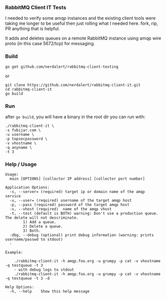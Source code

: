 ### RabbitMQ Client IT Tests

I needed to verify some amqp instances and the existing client tools were taking me longer to be useful then just rolling what I needed here. fork, rip, PR anything that is helpful.

It  adds and deletes queues on a remote RabbitMQ instance using amqp wire proto (in this case 5672/tcp) for messaging.

### Build

    go get github.com/nerdalert/rabbitmq-client-testing

or

    git clone https://github.com/nerdalert/rabbitmq-client-it.git
    cd rabbitmq-client-it
    go build 

### Run

after `go build`, you will have a binary in the root dir you can run with:

    ./rabbitmq-client-it \
    -s fubijar.com \
    -u username \
    -p topsecpassword \
    -v vhostname \
    -q anyname \
    -t 3

### Help / Usage

    Usage:
      main [OPTIONS] [collector IP address] [collector port number]
    
    Application Options:
      -s, --server= (required) target ip or domain name of the amqp service
      -u, --user= (required) username of the target amqp host
      -p, --pass (required) password of the target amqp host
      -v, --vhost (required)  name of the amqp vhost
      -t, --test (default is BOTH) warning: Don't use a production queue. The delete will not descriminate.
            1) Add a queue.
            2) Delete a queue.
            3) Both.
      -dbg, --debug (optional) print debug information (warning: prints username/passwd to stdout)
      -
    
    Example:
    
        ./rabbitmq-client-it -h amqp.foo.org -u grumpy -p cat -v vhostname -q testqueue -t 3
        - with debug logs to stdout
        ./rabbitmq-client-it -h amqp.foo.org -u grumpy -p cat -v vhostname -q testqueue -t 3 -d
    
    Help Options:
      -h, --help    Show this help message

